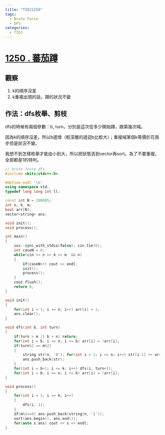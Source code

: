 ```yaml
---
title: "TIOJ1250"
tags:
  - Brute Force
  - DFS
categories:
  - TIOJ
---
```


# [1250 . 蕃茄蹲](http://tioj.infor.org/problems/1250)

## 觀察

1. k的順序沒差
2. k重複出現的話，蹲的狀況不變

## 作法：dfs枚舉、剪枝

dfs的時候有兩個參數：b, turn，分別是這次從多少開始蹲，跟第幾次喊。

因為k的順序沒差，所以b遞增（較深層的遞迴b比較大）；重複喊某個k等價於花兩步但是狀況不變。

我想不到怎樣枚舉才能由小到大，所以把狀態丟到vector再sort。為了不要重複，全部都是1的特判。

```c++
// brute force dfs
#include <bits/stdc++.h>

#define endl '\n'
using namespace std;
typedef long long int ll;

const int N = 200005;
int n, k, m;
bool arr[N];
vector<string> ans;

void init();
void process();

int main()
{
    ios::sync_with_stdio(false); cin.tie(0);
    int caseN = 0;
    while(cin >> n >> k >> m  && n)
    {
        if(caseN++) cout << endl;
        init();
        process();
    }
    cout.flush();
    return 0;
}

void init()
{
    for(int i = 1; i <= n; i++) arr[i] = 1;
    ans.clear();
}

void dfs(int b, int turn)
{
    if(turn > m || b > n) return;
    for(int i = b; i <= n; i += b) arr[i] = !arr[i];
    if(turn%2 == m%2) 
    {
        string str(n, '0'); for(int i = 1; i <= n; i++) str[i-1] += arr[i];
        ans.push_back(str);
    }
    for(int i = b+1; i <= k; i++) dfs(i, turn+1);
    for(int i = b; i <= n; i += b) arr[i] = !arr[i];
}

void process()
{
    for(int i = 1; i <= k; i++)
    {
        dfs(i, 1);
    }
    if(m%2==0) ans.push_back(string(n, '1'));
    sort(ans.begin(), ans.end());
    for(auto s:ans) cout << s << endl;
}

```

